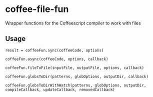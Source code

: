 # coffee-file-fun

Wrapper functions for the Coffeescript compiler to work with files

## Usage

    result = coffeeFun.sync(coffeeCode, options)

    coffeeFun.async(coffeeCode, options, callback)

    coffeeFun.fileToFile(inputFile, outputFile, options, callback)

    coffeeFun.globsToDir(patterns, globOptions, outputDir, callback)

    coffeeFun.globsToDirWithWatch(patterns, globOptions, outputDir, compileCallback, updateCallback, removedCallback)